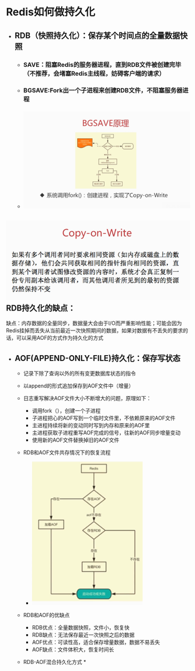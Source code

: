 # Redis如何做持久化

* ## RDB（快照持久化）：保存某个时间点的全量数据快照

  * ### SAVE：阻塞Redis的服务器进程，直到RDB文件被创建完毕（不推荐，会堵塞Redis主线程，妨碍客户端的请求）
  * ### BGSAVE:Fork出一个子进程来创建RDB文件，不阻塞服务器进程
  * ### ![](/redis/2.png)

## ![](/redis/3.png)RDB持久化的缺点：

缺点：内存数据的全量同步，数据量大会由于I/O而严重影响性能；可能会因为Redis挂掉而丢失从当前最近一次快照期间的数据，如果对数据有不丢失的要求的话，可以采用AOF的方式作为持久化的方式

* ## AOF\(APPEND-ONLY-FILE\)持久化：保存写状态

  * 记录下除了查询以外的所有变更数据库状态的指令
  * 以append的形式追加保存到AOF文件中（增量）
  * 日志重写解决AOF文件大小不断增大的问题，原理如下：

    * 调用fork（），创建一个子进程
    * 子进程把心的AOF写到一个临时文件里，不依赖原来的AOF文件
    * 主进程持续将新的变动同时写到内存和原来的AOF里
    * 主进程获取子进程重写AOF完成的信号，往新的AOF同步增量变动
    * 使用新的AOF文件替换掉旧的AOF文件
  * RDB和AOF文件共存情况下的恢复流程

    * ![](/redis/5.png)
  * RDB和AOF的优缺点
    * RDB优点：全量数据快照，文件小，恢复快
    * RDB缺点：无法保存最近一次快照之后的数据
    * AOF优点：可读性高，适合保存增量数据，数据不易丢失
    * AOF缺点：文件体积大，恢复时间长
  * RDB-AOF混合持久化方式
    * 
